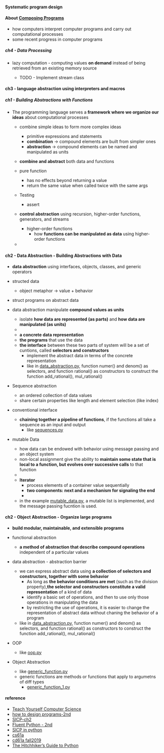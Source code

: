 
#### Systematic program design 

#### About [Composing Programs](http://composingprograms.com/pages/11-getting-started.html)    
* how computers interpret computer programs and carry out computational processes  
* some recent progress in computer programs  


##### ch4 - Data Processing  
* lazy computation - computing values **on demand** instead of being retrieved from an existing memory source  

  -  TODO - Implement stream class 


#### ch3 - **language abstraction** using interpreters and macros  


##### ch1 - Building Abstractions with Functions  

* The programming language serves a **framework where we organize our ideas** about computational processes   
  - combine simple ideas to form more complex ideas  
    + primitive expressions and statements  
    + **combination** -> compound elements are built from simpler ones  
    + **abstraction** -> compound elements can be named and manipulated as units  
  - **combine and abstract** both data and functions  
  - pure function 
    + has no effects beyond returning a value  
    + return the same value when called twice with the same args  
  - Testing  
    + assert 

  - **control abstraction** using recursion, higher-order functions, generators, and streams  
    + higher-order functions 
      - how **functions can be manipulated as data** using higher-order functions  
  - 

#### ch2 - Data Abstraction - Building Abstractions with Data  
  - **data abstraction** using interfaces, objects, classes, and generic operators  
  - structed data  
    + object metaphor -> value + behavior  
  - struct programs on abstract data  
  - data abstraction manipulate **compound values as units**  
    + isolate **how data are represented (as parts)** and **how data are manipulated (as units)**  
    +  
    + **a concrete data representation**  
    + **the programs** that use the data  
    + **the interface** between these two parts of system will be a set of cuntions, called **selectors and constructors**   
      - implement the abstract data in terms of the concrete representation   
      - like in [data_abstraction.py](https://github.com/muyun/dev.programming/blob/master/sicp/exercise_py/data_abstraction.py),  function numer() and denom() as selectors, and function rational() as constructors to construct the function add_rational(), mul_rational()  

  - Sequence abstraction  
    + an ordered collection of data values  
    + share certain properties like length and element selection (like index)  

  - conventional interface  
    + **chaining together a pipeline of functions**, if the functions all take a sequence as an input and output  
      - like [sequences.py](https://github.com/muyun/dev.programming/blob/master/sicp/exercise_py/sequences.py)  
    

  - mutable Data  
    + how data can be endowed with behavior using message passing and an object system 
    + non-local assignment give the ability to **maintain some state that is local to a function, but evolves over successive calls** to that function   
    +  
    + **Iterator**    
      - process elements of a container value sequentially  
      - **two components: next and a mechanism for signaling the end**    
      - 
    + in the example [mutable_data.py](https://github.com/muyun/dev.programming/blob/master/sicp/exercise_py/mutable_data.py), a mutable list is implemented, and the message passing fucntion is used.  



#### ch2 - Object Abstraction - Organize large programs  
  - **build modular, maintainable, and extensible programs**       
  - functional abstraction  
    + **a method of abstraction that describe compound operations** independent of a particular values  

  - data abstraction  - abstraction barrier  
    +  we can express abstract data using **a collection of selectors and constructors, together with some behavior**  
       - As long as **the behavior conditions are met** (such as the division property),**the selector and constructors constitute a valid representation** of a kind of data  
       - identify a basic set of operations, and then to use only those operations in manipulating the data
       - by restricting the use of operations, it is easier to change the representation of abstract data without chaning the behavior of a program  
    +  like in [data_abstraction.py](https://github.com/muyun/dev.programming/blob/master/sicp/exercise_py/data_abstraction.py),  function numer() and denom() as selectors, and function rational() as constructors to construct the function add_rational(), mul_rational()  
    
  - OOP    
    + like [oop.py](https://github.com/muyun/dev.programming/blob/master/sicp/exercise_py/oop.py)  
  
  - Object Abstraction  
    + like [generic_function.py](https://github.com/muyun/dev.programming/blob/master/sicp/exercise_py/generic_function.py)   
    + generic functions are methods or functions that apply to argumetns of diff types  
      - [generic_function_1.py](https://github.com/muyun/dev.programming/blob/master/sicp/exercise_py/generic_function_1.py)  

#### reference   
* [Teach Yourself Computer Science](https://teachyourselfcs.com/)
* [how to design programs-2nd](https://htdp.org/2018-01-06/Book/index.html) 
* [SICP-ch2](http://sarabander.github.io/sicp/html/Chapter-2.xhtml#Chapter-2)
* [Fluent Python - 2nd](https://learning-oreilly-com.easyaccess1.lib.cuhk.edu.hk/library/view/fluent-python-2nd/9781492056348/?ar=)
* [SICP in python](https://wizardforcel.gitbooks.io/sicp-in-python/content/8.html)  
* [cs61a](https://cs61a.org/)
* [cd61a fall2019](https://inst.eecs.berkeley.edu/~cs61a/fa19/)
* [The Hitchhiker’s Guide to Python](http://docs.python-guide.org/en/latest/#)
